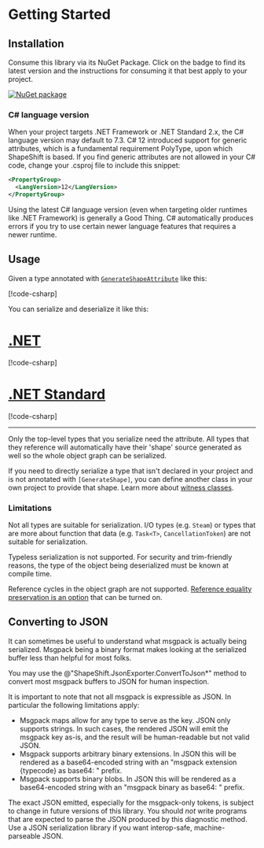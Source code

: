 # Getting Started

## Installation

Consume this library via its NuGet Package.
Click on the badge to find its latest version and the instructions for consuming it that best apply to your project.

[![NuGet package](https://img.shields.io/nuget/v/ShapeShift.svg)](https://nuget.org/packages/ShapeShift)

### C# language version

When your project targets .NET Framework or .NET Standard 2.x, the C# language version may default to 7.3.
C# 12 introduced support for generic attributes, which is a fundamental requirement PolyType, upon which ShapeShift is based.
If you find generic attributes are not allowed in your C# code, change your .csproj file to include this snippet:

```xml
<PropertyGroup>
  <LangVersion>12</LangVersion>
</PropertyGroup>
```

Using the latest C# language version (even when targeting older runtimes like .NET Framework) is generally a Good Thing.
C# automatically produces errors if you try to use certain newer language features that requires a newer runtime.

## Usage

Given a type annotated with [`GenerateShapeAttribute`](xref:PolyType.GenerateShapeAttribute) like this:

[!code-csharp[](../../samples/GettingStarted.cs#SimpleRecord)]

You can serialize and deserialize it like this:

# [.NET](#tab/net)

[!code-csharp[](../../samples/GettingStarted.cs#SimpleRecordRoundtripNET)]

# [.NET Standard](#tab/netfx)

[!code-csharp[](../../samples/GettingStarted.cs#SimpleRecordRoundtripNETFX)]

---

Only the top-level types that you serialize need the attribute.
All types that they reference will automatically have their 'shape' source generated as well so the whole object graph can be serialized.

If you need to directly serialize a type that isn't declared in your project and is not annotated with `[GenerateShape]`, you can define another class in your own project to provide that shape.
Learn more about [witness classes](type-shapes.md#witness-classes).

### Limitations

Not all types are suitable for serialization.
I/O types (e.g. `Steam`) or types that are more about function that data (e.g. `Task<T>`, `CancellationToken`) are not suitable for serialization.

Typeless serialization is not supported.
For security and trim-friendly reasons, the type of the object being deserialized must be known at compile time.

Reference cycles in the object graph are not supported.
[Reference equality preservation is an option](xref:ShapeShift.MessagePackSerializer.PreserveReferences) that can be turned on.

## Converting to JSON

It can sometimes be useful to understand what msgpack is actually being serialized.
Msgpack being a binary format makes looking at the serialized buffer less than helpful for most folks.

You may use the @"ShapeShift.JsonExporter.ConvertToJson*" method to convert most msgpack buffers to JSON for human inspection.

It is important to note that not all msgpack is expressible as JSON.
In particular the following limitations apply:

- Msgpack maps allow for any type to serve as the key. JSON only supports strings. In such cases, the rendered JSON will emit the msgpack key as-is, and the result will be human-readable but not valid JSON.
- Msgpack supports arbitrary binary extensions. In JSON this will be rendered as a base64-encoded string with an "msgpack extension {typecode} as base64: " prefix.
- Msgpack supports binary blobs. In JSON this will be rendered as a base64-encoded string with an "msgpack binary as base64: " prefix.

The exact JSON emitted, especially for the msgpack-only tokens, is subject to change in future versions of this library.
You should _not_ write programs that are expected to parse the JSON produced by this diagnostic method.
Use a JSON serialization library if you want interop-safe, machine-parseable JSON.

